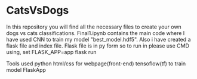 # CatsVsDogs
In this repository you will find all the necessary files to create your own dogs vs cats classifications. Final1.ipynb contains the main code where I have used CNN to train my model "best_model.hdf5". Also i have created a flask file and index file. Flask file is in py form so to run in please use CMD using,
    set FLASK_APP=app
    flask run

Tools used
python
html/css for webpage(front-end)
tensoflow(tf) to train model
FlaskApp 
